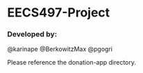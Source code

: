 # EECS497-Project
### Developed by:
@karinape
@BerkowitzMax
@pgogri

Please reference the donation-app directory.
